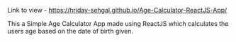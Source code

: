 Link to view - https://hriday-sehgal.github.io/Age-Calculator-ReactJS-App/

This a Simple Age Calculator App made using ReactJS which calculates the users age based on the date of birth given.

